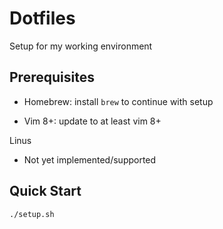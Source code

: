 # Dotfiles

Setup for my working environment


## Prerequisites

- Homebrew: install `brew` to continue with setup

- Vim 8+: update to at least vim 8+


Linus

- Not yet implemented/supported


## Quick Start

```bash
./setup.sh
```

